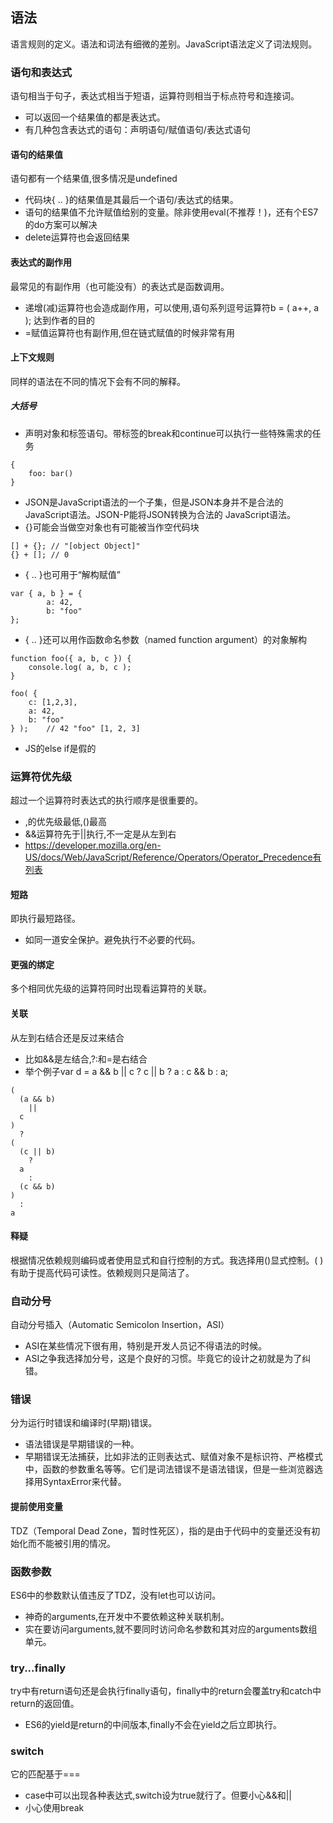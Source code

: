 ## 语法
语言规则的定义。语法和词法有细微的差别。JavaScript语法定义了词法规则。

### 语句和表达式
语句相当于句子，表达式相当于短语，运算符则相当于标点符号和连接词。

* 可以返回一个结果值的都是表达式。
* 有几种包含表达式的语句：声明语句/赋值语句/表达式语句

#### 语句的结果值
语句都有一个结果值,很多情况是undefined

* 代码块{ .. }的结果值是其最后一个语句/表达式的结果。
* 语句的结果值不允许赋值给别的变量。除非使用eval(不推荐！)，还有个ES7的do方案可以解决
* delete运算符也会返回结果


#### 表达式的副作用
最常见的有副作用（也可能没有）的表达式是函数调用。

* 递增(减)运算符也会造成副作用，可以使用,语句系列逗号运算符b = ( a++, a ); 达到作者的目的
* =赋值运算符也有副作用,但在链式赋值的时候非常有用

#### 上下文规则
同样的语法在不同的情况下会有不同的解释。

##### 大括号
* 声明对象和标签语句。带标签的break和continue可以执行一些特殊需求的任务
```
{ 
    foo: bar() 
}
```
* JSON是JavaScript语法的一个子集，但是JSON本身并不是合法的JavaScript语法。JSON-P能将JSON转换为合法的
JavaScript语法。
* {}可能会当做空对象也有可能被当作空代码块

```
[] + {}; // "[object Object]" 
{} + []; // 0
```
* { .. }也可用于“解构赋值”
```
var { a, b } = { 
        a: 42, 
        b: "foo"  
}; 
```
* { .. }还可以用作函数命名参数（named function argument）的对象解构
```
function foo({ a, b, c }) { 
    console.log( a, b, c ); 
} 
 
foo( { 
    c: [1,2,3], 
    a: 42, 
    b: "foo" 
} );    // 42 "foo" [1, 2, 3]
```
* JS的else if是假的
### 运算符优先级
超过一个运算符时表达式的执行顺序是很重要的。

* ,的优先级最低,()最高
* &&运算符先于||执行,不一定是从左到右
* https://developer.mozilla.org/en-US/docs/Web/JavaScript/Reference/Operators/Operator_Precedence有列表

#### 短路
即执行最短路径。

* 如同一道安全保护。避免执行不必要的代码。

#### 更强的绑定
多个相同优先级的运算符同时出现看运算符的关联。

#### 关联
从左到右结合还是反过来结合

* 比如&&是左结合,?:和=是右结合
* 举个例子var d = a && b || c ? c || b ? a : c && b : a;
```
( 
  (a && b) 
    ||  
  c 
) 
  ? 
( 
  (c || b) 
    ?  
  a 
    : 
  (c && b) 
)  
  : 
a
```

#### 释疑
根据情况依赖规则编码或者使用显式和自行控制的方式。我选择用()显式控制。( )有助于提高代码可读性。依赖规则只是简洁了。

### 自动分号
自动分号插入（Automatic Semicolon Insertion，ASI）

* ASI在某些情况下很有用，特别是开发人员记不得语法的时候。
* ASI之争我选择加分号，这是个良好的习惯。毕竟它的设计之初就是为了纠错。

### 错误
分为运行时错误和编译时(早期)错误。

* 语法错误是早期错误的一种。
* 早期错误无法捕获，比如非法的正则表达式、赋值对象不是标识符、严格模式中，函数的参数重名等等。它们是词法错误不是语法错误，但是一些浏览器选择用SyntaxError来代替。

#### 提前使用变量
TDZ（Temporal Dead Zone，暂时性死区），指的是由于代码中的变量还没有初始化而不能被引用的情况。

### 函数参数
ES6中的参数默认值违反了TDZ，没有let也可以访问。

* 神奇的arguments,在开发中不要依赖这种关联机制。
* 实在要访问arguments,就不要同时访问命名参数和其对应的arguments数组单元。

### try...finally
try中有return语句还是会执行finally语句，finally中的return会覆盖try和catch中return的返回值。

* ES6的yield是return的中间版本,finally不会在yield之后立即执行。

### switch
它的匹配基于===

* case中可以出现各种表达式,switch设为true就行了。但要小心&&和||
* 小心使用break
